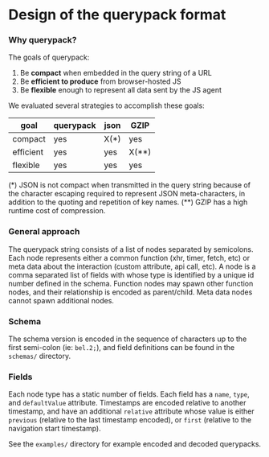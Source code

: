 # Design of the querypack format

### Why querypack?

The goals of querypack:

1. Be **compact** when embedded in the query string of a URL
2. Be **efficient to produce** from browser-hosted JS
3. Be **flexible** enough to represent all data sent by the JS agent

We evaluated several strategies to accomplish these goals:

| goal      | querypack | json | GZIP |
|-----------|-----------|------|------|
| compact   | yes       | X(*) | yes  |
| efficient | yes       | yes  | X(**)|
| flexible  | yes       | yes  | yes  |

(\*) JSON is not compact when transmitted in the query string because of the character escaping required to represent JSON meta-characters, in addition to the quoting and repetition of key names.
(**) GZIP has a high runtime cost of compression.

### General approach
The querypack string consists of a list of nodes separated by semicolons. Each node represents either a common function (xhr, timer, fetch, etc) or meta data about the interaction (custom attribute, api call, etc). A node is a comma separated list of fields with whose type is identified by a unique id number defined in the schema. Function nodes may spawn other function nodes, and their relationship is encoded as parent/child. Meta data nodes cannot spawn additional nodes.

### Schema
The schema version is encoded in the sequence of characters up to the first semi-colon (ie: `bel.2;`), and field definitions can be found in the `schemas/` directory.

### Fields
Each node type has a static number of fields. Each field has a `name`, `type`, and `defaultValue` attribute. Timestamps are encoded relative to another timestamp, and have an additional `relative` attribute whose value is either `previous` (relative to the last timestamp encoded), or `first` (relative to the navigation start timestamp).

See the `examples/` directory for example encoded and decoded querypacks.
